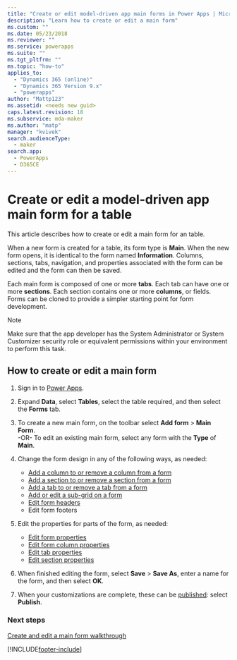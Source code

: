 ```yaml
---
title: "Create or edit model-driven app main forms in Power Apps | MicrosoftDocs"
description: "Learn how to create or edit a main form"
ms.custom: ""
ms.date: 05/23/2018
ms.reviewer: ""
ms.service: powerapps
ms.suite: ""
ms.tgt_pltfrm: ""
ms.topic: "how-to"
applies_to: 
  - "Dynamics 365 (online)"
  - "Dynamics 365 Version 9.x"
  - "powerapps"
author: "Mattp123"
ms.assetid: <needs new guid>
caps.latest.revision: 18
ms.subservice: mda-maker
ms.author: "matp"
manager: "kvivek"
search.audienceType: 
  - maker
search.app: 
  - PowerApps
  - D365CE
---
```

# Create or edit a model-driven app main form for a table

This article describes how to create or edit a main form for an table.

When a new form is created for a table, its form type is **Main**. When the new form opens, it is identical to the form named **Information**. Columns, sections, tabs, navigation, and properties associated with the form can be edited and the form can then be saved.

Each main form is composed of one or more **tabs**. Each tab can have one or more **sections**. Each section contains one or more **columns**, or fields. Forms can be cloned to provide a simpler starting point for form development.

> [!NOTE]
> Make sure that the app developer has the System Administrator or System Customizer security role or equivalent permissions within your environment to perform this task.

## How to create or edit a main form
  
1.   Sign in to [Power Apps](https://make.powerapps.com/?utm_source=padocs&utm_medium=linkinadoc&utm_campaign=referralsfromdoc).

2.  Expand **Data**, select **Tables**, select the table required, and then select the **Forms** tab.

3. To create a new main form, on the toolbar select **Add form** > **Main Form**.  
    \-OR-
    To edit an existing main form, select any form with the **Type** of **Main**.
  
3.  Change the form design in any of the following ways, as needed:
    - [Add a column to or remove a column from a form](Add-move-or-delete-fields-on-form.md)
    - [Add a section to or remove a section from a form](add-move-or-delete-sections-on-form.md)
    - [Add a tab to or remove a tab from a form](add-move-or-delete-tabs-on-form.md)
    - [Add or edit a sub-grid on a form](form-designer-add-configure-subgrid.md)
    - [Edit form headers](form-designer-header-properties.md)
    - Edit form footers
    
4.  Edit the properties for parts of the form, as needed:
    
    - [Edit form properties](create-and-edit-forms.md#configure-a-form)
    - [Edit form column properties](Add-move-or-delete-fields-on-form.md#configure-columns-on-a-form)  
    - [Edit tab properties](add-move-or-delete-tabs-on-form.md#configure-tabs-on-a-form)
    - [Edit section properties](add-move-or-delete-sections-on-form.md)

5.    When finished editing the form, select **Save** > **Save As**, enter a name for the form, and then select **OK**.

6.    When your customizations are complete, these can be [published](model-driven-app-glossary.md#publish): select **Publish**.
 
### Next steps  
[Create and edit a main form walkthrough](create-and-edit-a-model-driven-form.md)

[!INCLUDE[footer-include](../../includes/footer-banner.md)]
